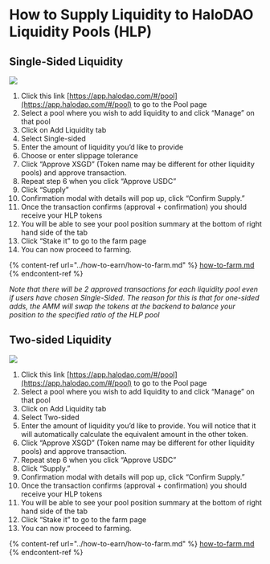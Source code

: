 # How to Supply Liquidity to HaloDAO Liquidity Pools (HLP)

## **Single-Sided Liquidity**

![](../../.gitbook/assets/add-lig-single.gif)

1. Click this link [https://app.halodao.com/#/pool](https://app.halodao.com/#/pool) to go to the Pool page
2. Select a pool where you wish to add liquidity to and click “Manage” on that pool
3. Click on Add Liquidity tab
4. Select Single-sided
5. Enter the amount of liquidity you’d like to provide  
6. Choose or enter  slippage tolerance 
7. Click “Approve XSGD” (Token name may be different for other liquidity pools) and approve transaction.
8. Repeat step 6 when you click “Approve USDC”
9. Click “Supply” 
10. Confirmation modal with details will pop up, click “Confirm Supply.”
11. Once the transaction confirms (approval + confirmation) you should receive your HLP tokens
12. You will be able to see your pool position summary at the bottom of right hand side of the tab
13. Click “Stake it” to go to the farm page
14. You can now proceed to farming.

{% content-ref url="../how-to-earn/how-to-farm.md" %}
[how-to-farm.md](../how-to-earn/how-to-farm.md)
{% endcontent-ref %}



_Note that there will be 2 approved transactions for each liquidity pool even if users have chosen Single-Sided. The reason for this is that for one-sided adds, the AMM will swap the tokens at the backend to balance your position to the specified ratio of the HLP pool_

## **Two-sided Liquidity**

![](../../.gitbook/assets/add-liq-two-sided.gif)

1. Click this link [https://app.halodao.com/#/pool](https://app.halodao.com/#/pool) to go to the Pool page
2. Select a pool where you wish to add liquidity to and click “Manage” on that pool
3. Click on Add Liquidity tab
4. Select Two-sided
5. Enter the amount of liquidity you’d like to provide. You will notice that it will automatically calculate the equivalent amount in the other token. 
6. Click “Approve XSGD” (Token name may be different for other liquidity pools) and approve transaction.
7. Repeat step 6 when you click “Approve USDC”
8. Click “Supply.” 
9. Confirmation modal with details will pop up, click “Confirm Supply.”
10. Once the transaction confirms (approval + confirmation) you should receive your HLP tokens
11. You will be able to see your pool position summary at the bottom of right hand side of the tab
12. Click “Stake it” to go to the farm page
13. You can now proceed to farming.

{% content-ref url="../how-to-earn/how-to-farm.md" %}
[how-to-farm.md](../how-to-earn/how-to-farm.md)
{% endcontent-ref %}

